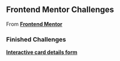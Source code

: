 ## Frontend Mentor Challenges

From [**Frontend Mentor**](https://www.frontendmentor.io/)

### Finished Challenges

[**Interactive card details form**](https://bejewelled-pie-231382.netlify.app/)

 
